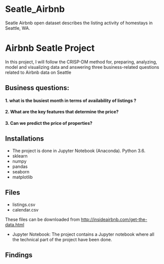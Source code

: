 # Seatle_Airbnb
Seatle Airbnb open dataset describes the listing activity of homestays in Seattle, WA.
# Airbnb Seatle Project
In this project, I will follow the CRISP-DM method for, preparing, analyzing, model and visualizing data and answering three business-related questions related to Airbnb data on Seattle 

## Business questions:

#### 1. what is the busiest month in terms of availability of listings ? 
#### 2. What are the key features that determine the price? 
#### 3. Can we predict the price of properties?

## Installations
* The project is done in Jupyter Notebook (Anaconda). Python 3.6.
* sklearn
* numpy
* pandas 
* seaborn
* matplotlib

## Files
* listings.csv
* calendar.csv

These files can be downloaded from http://insideairbnb.com/get-the-data.html
* Jupyter Notebook: The project contains a Jupyter notebook where all the technical part of the project have been done.


## Findings 



